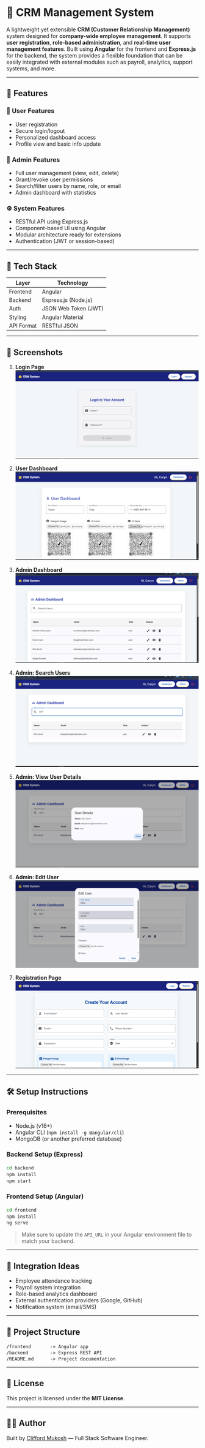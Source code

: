 # 🧩 CRM Management System

A lightweight yet extensible **CRM (Customer Relationship Management)** system designed for **company-wide employee management**. It supports **user registration**, **role-based administration**, and **real-time user management features**. Built using **Angular** for the frontend and **Express.js** for the backend, the system provides a flexible foundation that can be easily integrated with external modules such as payroll, analytics, support systems, and more.

---

## 🚀 Features

### 👥 User Features
- User registration
- Secure login/logout
- Personalized dashboard access
- Profile view and basic info update

### 🔐 Admin Features
- Full user management (view, edit, delete)
- Grant/revoke user permissions
- Search/filter users by name, role, or email
- Admin dashboard with statistics

### ⚙️ System Features
- RESTful API using Express.js
- Component-based UI using Angular
- Modular architecture ready for extensions
- Authentication (JWT or session-based)

---

## 🧰 Tech Stack

| Layer        | Technology       |
|--------------|------------------|
| Frontend     | Angular           |
| Backend      | Express.js (Node.js) |
| Auth         | JSON Web Token (JWT)  |
| Styling      |  Angular Material |
| API Format   | RESTful JSON      |

---

## 📸 Screenshots

1. **Login Page**  
   ![Login](IMG1.png)

2. **User Dashboard**  
   ![User Dashboard](IMG2.png)

3. **Admin Dashboard**  
   ![Admin Dashboard](IMG3.png)

4. **Admin: Search Users**  
   ![Admin Search](IMG4.png)

5. **Admin: View User Details**  
   ![User Details](IMG5.png)

6. **Admin: Edit User**  
   ![Edit User](IMG6.png)

7. **Registration Page**  
   ![Register](IMG7.png)

---

## 🛠️ Setup Instructions

### Prerequisites
- Node.js (v16+)
- Angular CLI (`npm install -g @angular/cli`)
- MongoDB (or another preferred database)

### Backend Setup (Express)
```bash
cd backend
npm install
npm start
```

### Frontend Setup (Angular)
```bash
cd frontend
npm install
ng serve
```

> Make sure to update the `API_URL` in your Angular environment file to match your backend.

---

## 🔌 Integration Ideas
- Employee attendance tracking
- Payroll system integration
- Role-based analytics dashboard
- External authentication providers (Google, GitHub)
- Notification system (email/SMS)

---

## 📂 Project Structure

```
/frontend       -> Angular app
/backend        -> Express REST API
/README.md      -> Project documentation
```

---

## 📜 License

This project is licensed under the **MIT License**.

---

## 🙋‍♂️ Author

Built by [Clifford Mukosh](mailto:cliffordmukosh@gmail.com) — Full Stack Software Engineer.
